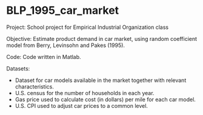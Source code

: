 # BLP_1995_car_market
Project: School project for Empirical Industrial Organization class

Objective: Estimate product demand in car market, using random coefficient model from Berry, Levinsohn and Pakes (1995). 

Code: Code written in Matlab.

Datasets:
- Dataset for car models available in the market together with relevant characteristics.
- U.S. census for the number of households in each year.
- Gas price used to calculate cost (in dollars) per mile for each car model.
- U.S. CPI used to adjust car prices to a common level.
